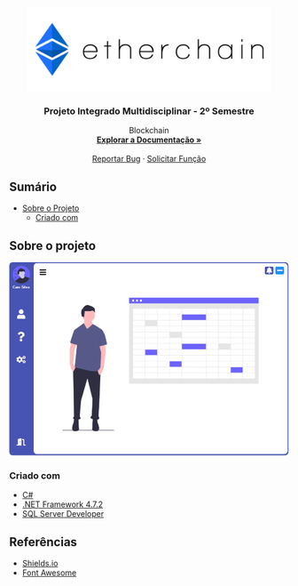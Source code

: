 <!--[![Contributors][contributors-shield]][contributors-url]
[![Forks][forks-shield]][forks-url]
[![Stargazers][stars-shield]][stars-url]
[![Issues][issues-shield]][issues-url]
[![MIT License][license-shield]][license-url]
[![LinkedIn][linkedin-shield]][linkedin-url]-->

<!-- PROJECT LOGO -->
<br />
<p align="center">
  <a href="https://github.com/CaaioSB/PIM2S">
    <img src="images/etherchain-horizontal.png" alt="Logo" width="440" height="150">
  </a>

  <h3 align="center">Projeto Integrado Multidisciplinar - 2º Semestre</h3>

  <p align="center">
    Blockchain
    <br />
    <a href="https://github.com/othneildrew/Best-README-Template"><strong>Explorar a Documentação »</strong></a>
    <br />
    <br />
    <!--<a href="https://github.com/othneildrew/Best-README-Template">View Demo</a>
    ·-->
    <a href="https://github.com/othneildrew/Best-README-Template/issues">Reportar Bug</a>
    ·
    <a href="https://github.com/othneildrew/Best-README-Template/issues">Solicitar Função</a>
  </p>
</p>



<!-- TABLE OF CONTENTS -->
## Sumário

* [Sobre o Projeto](#sobre-o-projeto)
  * [Criado com](#built-with)



<!-- ABOUT THE PROJECT -->
## Sobre o projeto

![Etherchain Screenshot][product-screenshot]

### Criado com

* [C#]()
* [.NET Framework 4.7.2]()
* [SQL Server Developer]()

## Referências
* [Shields.io](https://shields.io)
* [Font Awesome](https://fontawesome.com)

<!-- MARKDOWN LINKS & IMAGES -->
<!-- https://www.markdownguide.org/basic-syntax/#reference-style-links -->
[product-screenshot]: images/frmBase.png
